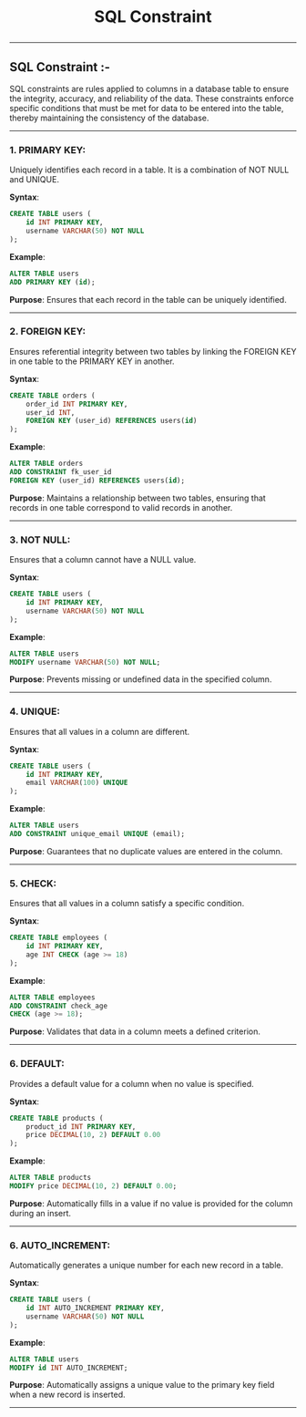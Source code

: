 # <p align="center">SQL Constraint</p>
<!------------------------------------------------------------->
--------------------------------------------------------------------------------------------------------------------------
## SQL Constraint :-

SQL constraints are rules applied to columns in a database table to ensure the integrity, accuracy, and reliability of the data. These constraints enforce specific conditions that must be met for data to be entered into the table, thereby maintaining the consistency of the database.

<!------------------------------------------------------------->
----------------------------------------------------------------------------------------------------------------------------------------------

### 1. PRIMARY KEY:
Uniquely identifies each record in a table. It is a combination of NOT NULL and UNIQUE.

**Syntax**:
```sql
CREATE TABLE users (
    id INT PRIMARY KEY,
    username VARCHAR(50) NOT NULL
);
```

**Example**:
```sql
ALTER TABLE users
ADD PRIMARY KEY (id);
```

**Purpose**:
Ensures that each record in the table can be uniquely identified.
 
----------------------------------------------------------------------------------------------------------------------------------------------

### 2. FOREIGN KEY:
Ensures referential integrity between two tables by linking the FOREIGN KEY in one table to the PRIMARY KEY in another.

**Syntax**:
```sql
CREATE TABLE orders (
    order_id INT PRIMARY KEY,
    user_id INT,
    FOREIGN KEY (user_id) REFERENCES users(id)
);
```

**Example**:
```sql
ALTER TABLE orders
ADD CONSTRAINT fk_user_id
FOREIGN KEY (user_id) REFERENCES users(id);
```

**Purpose**:
Maintains a relationship between two tables, ensuring that records in one table correspond to valid records in another.
 
----------------------------------------------------------------------------------------------------------------------------------------------


### 3. NOT NULL:
Ensures that a column cannot have a NULL value.

**Syntax**:
```sql
CREATE TABLE users (
    id INT PRIMARY KEY,
    username VARCHAR(50) NOT NULL
);
```

**Example**:
```sql
ALTER TABLE users
MODIFY username VARCHAR(50) NOT NULL;
```

**Purpose**:
 Prevents missing or undefined data in the specified column.
 
----------------------------------------------------------------------------------------------------------------------------------------------


### 4. UNIQUE:
Ensures that all values in a column are different.

**Syntax**:
```sql
CREATE TABLE users (
    id INT PRIMARY KEY,
    email VARCHAR(100) UNIQUE
);
```

**Example**:
```sql
ALTER TABLE users
ADD CONSTRAINT unique_email UNIQUE (email);
```

**Purpose**:
 Guarantees that no duplicate values are entered in the column.
 
----------------------------------------------------------------------------------------------------------------------------------------------


### 5. CHECK:
Ensures that all values in a column satisfy a specific condition.

**Syntax**:
```sql
CREATE TABLE employees (
    id INT PRIMARY KEY,
    age INT CHECK (age >= 18)
);
```

**Example**:
```sql
ALTER TABLE employees
ADD CONSTRAINT check_age
CHECK (age >= 18);
```

**Purpose**:
 Validates that data in a column meets a defined criterion.
 
----------------------------------------------------------------------------------------------------------------------------------------------

### 6. DEFAULT:
Provides a default value for a column when no value is specified.

**Syntax**:
```sql
CREATE TABLE products (
    product_id INT PRIMARY KEY,
    price DECIMAL(10, 2) DEFAULT 0.00
);
```

**Example**:
```sql
ALTER TABLE products
MODIFY price DECIMAL(10, 2) DEFAULT 0.00;
```

**Purpose**:
 Automatically fills in a value if no value is provided for the column during an insert.
 
----------------------------------------------------------------------------------------------------------------------------------------------

### 6. AUTO_INCREMENT:
Automatically generates a unique number for each new record in a table.

**Syntax**:
```sql
CREATE TABLE users (
    id INT AUTO_INCREMENT PRIMARY KEY,
    username VARCHAR(50) NOT NULL
);
```

**Example**:
```sql
ALTER TABLE users
MODIFY id INT AUTO_INCREMENT;
```

**Purpose**:
 Automatically assigns a unique value to the primary key field when a new record is inserted.
 
----------------------------------------------------------------------------------------------------------------------------------------------

